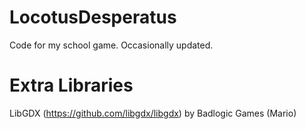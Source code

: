 LocotusDesperatus
=================

Code for my school game. Occasionally updated.

Extra Libraries
===============

LibGDX (https://github.com/libgdx/libgdx) by Badlogic Games (Mario)
